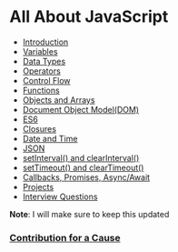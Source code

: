 # All About JavaScript

- [Introduction](https://praveenoruganti.github.io/praveenoruganti-vanilla-js/1_Introduction)
- [Variables](https://praveenoruganti.github.io/praveenoruganti-vanilla-js/2_Variables)
- [Data Types](https://praveenoruganti.github.io/praveenoruganti-vanilla-js/3_Data%20Types)
- [Operators](https://praveenoruganti.github.io/praveenoruganti-vanilla-js/4_Operators)
- [Control Flow](https://praveenoruganti.github.io/praveenoruganti-vanilla-js/5_Control%20Flow)
- [Functions](https://praveenoruganti.github.io/praveenoruganti-vanilla-js/6_Functions)
- [Objects and Arrays](https://praveenoruganti.github.io/praveenoruganti-vanilla-js/7_Objects%20and%20Arrays)
- [Document Object Model(DOM)](https://praveenoruganti.github.io/praveenoruganti-vanilla-js/8_Document%20Object%20Model(DOM))
- [ES6](https://praveenoruganti.github.io/praveenoruganti-vanilla-js/9_ES6)
- [Closures](https://praveenoruganti.github.io/praveenoruganti-vanilla-js/10_Closures)
- [Date and Time](https://praveenoruganti.github.io/praveenoruganti-vanilla-js/11_Date_Time)
- [JSON](https://praveenoruganti.github.io/praveenoruganti-vanilla-js/12_JSON)
- [setInterval() and clearInterval()](https://praveenoruganti.github.io/praveenoruganti-vanilla-js/13_setInterval_clearInterval)
- [setTimeout() and clearTimeout()](https://praveenoruganti.github.io/praveenoruganti-vanilla-js/14_setTimeout_clearTimeout)
- [Callbacks, Promises, Async/Await](https://praveenoruganti.github.io/praveenoruganti-vanilla-js/15_Callbacks_Promises_Async_Await)
- [Projects](https://praveenoruganti.github.io/praveenoruganti-vanilla-js/0_Projects)
- [Interview Questions](https://praveenoruganti.github.io/praveenoruganti-vanilla-js/0_Interview%20Questions)

**Note**: I will make sure to keep this updated

### [Contribution for a Cause](http://bit.ly/2WryDT8)
